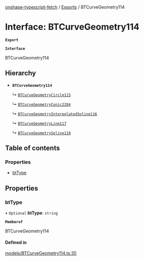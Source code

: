 [onshape-typescript-fetch](../README.md) / [Exports](../modules.md) / BTCurveGeometry114

# Interface: BTCurveGeometry114

**`Export`**

**`Interface`**

BTCurveGeometry114

## Hierarchy

- **`BTCurveGeometry114`**

  ↳ [`BTCurveGeometryCircle115`](BTCurveGeometryCircle115.md)

  ↳ [`BTCurveGeometryConic2284`](BTCurveGeometryConic2284.md)

  ↳ [`BTCurveGeometryInterpolatedSpline116`](BTCurveGeometryInterpolatedSpline116.md)

  ↳ [`BTCurveGeometryLine117`](BTCurveGeometryLine117.md)

  ↳ [`BTCurveGeometrySpline118`](BTCurveGeometrySpline118.md)

## Table of contents

### Properties

- [btType](BTCurveGeometry114.md#bttype)

## Properties

### btType

• `Optional` **btType**: `string`

**`Memberof`**

BTCurveGeometry114

#### Defined in

[models/BTCurveGeometry114.ts:35](https://github.com/toebes/onshape-typescript-fetch/blob/3e11ae1/models/BTCurveGeometry114.ts#L35)
